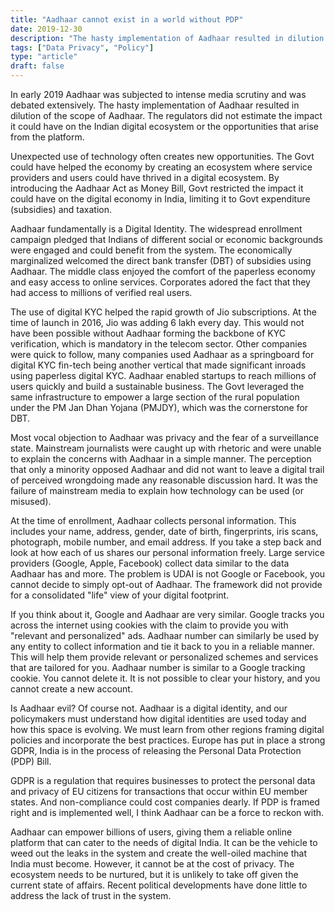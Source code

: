 ```yaml
---
title: "Aadhaar cannot exist in a world without PDP"
date: 2019-12-30
description: "The hasty implementation of Aadhaar resulted in dilution of the scope of Aadhaar.  The regulators did not estimate the impact it could have on the Indian digital ecosystem or the opportunities that arise from the platform."
tags: ["Data Privacy", "Policy"]
type: "article"
draft: false
---
```


In early 2019 Aadhaar was subjected to intense media scrutiny and was debated extensively. The hasty implementation of Aadhaar resulted in dilution of the scope of Aadhaar.  The regulators did not estimate the impact it could have on the Indian digital ecosystem or the opportunities that arise from the platform.

Unexpected use of technology often creates new opportunities. The Govt could have helped the economy by creating an ecosystem where service providers and users could have thrived in a digital ecosystem. By introducing the Aadhaar Act as Money Bill, Govt restricted the impact it could have on the digital economy in India, limiting it to Govt expenditure (subsidies) and taxation.

Aadhaar fundamentally is a Digital Identity. The widespread enrollment campaign pledged that Indians of different social or economic backgrounds were engaged and could benefit from the system. The economically marginalized welcomed the direct bank transfer (DBT) of subsidies using Aadhaar. The middle class enjoyed the comfort of the paperless economy and easy access to online services. Corporates adored the fact that they had access to millions of verified real users.

The use of digital KYC helped the rapid growth of Jio subscriptions. At the time of launch in 2016, Jio was adding 6 lakh every day. This would not have been possible without Aadhaar forming the backbone of KYC verification, which is mandatory in the telecom sector. Other companies were quick to follow, many companies used Aadhaar as a springboard for digital KYC fin-tech being another vertical that made significant inroads using paperless digital KYC. Aadhaar enabled startups to reach millions of users quickly and build a sustainable business. The Govt leveraged the same infrastructure to empower a large section of the rural population under the PM Jan Dhan Yojana (PMJDY), which was the cornerstone for DBT.

Most vocal objection to Aadhaar was privacy and the fear of a surveillance state. Mainstream journalists were caught up with rhetoric and were unable to explain the concerns with Aadhaar in a simple manner. The perception that only a minority opposed Aadhaar and did not want to leave a digital trail of perceived wrongdoing made any reasonable discussion hard. It was the failure of mainstream media to explain how technology can be used (or misused).

At the time of enrollment, Aadhaar collects personal information. This includes your name, address, gender, date of birth, fingerprints, iris scans, photograph, mobile number, and email address. If you take a step back and look at how each of us shares our personal information freely. Large service providers (Google, Apple, Facebook) collect data similar to the data Aadhaar has and more. The problem is UDAI is not Google or Facebook, you cannot decide to simply opt-out of Aadhaar. The framework did not provide for a consolidated "life" view of your digital footprint.

If you think about it, Google and Aadhaar are very similar. Google tracks you across the internet using cookies with the claim to provide you with "relevant and personalized" ads. Aadhaar number can similarly be used by any entity to collect information and tie it back to you in a reliable manner. This will help them provide relevant or personalized schemes and services that are tailored for you. Aadhaar number is similar to a Google tracking cookie. You cannot delete it. It is not possible to clear your history, and you cannot create a new account.

Is Aadhaar evil? Of course not. 
Aadhaar is a digital identity, and our policymakers must understand how digital identities are used today and how this space is evolving. We must learn from other regions framing digital policies and incorporate the best practices. Europe has put in place a strong GDPR, India is in the process of releasing the Personal Data Protection (PDP) Bill.

GDPR is a regulation that requires businesses to protect the personal data and privacy of EU citizens for transactions that occur within EU member states. And non-compliance could cost companies dearly. If PDP is framed right and is implemented well, I think Aadhaar can be a force to reckon with. 

Aadhaar can empower billions of users, giving them a reliable online platform that can cater to the needs of digital India. It can be the vehicle to weed out the leaks in the system and create the well-oiled machine that India must become. However, it cannot be at the cost of privacy.  The ecosystem needs to be nurtured, but it is unlikely to take off given the current state of affairs. Recent political developments have done little to address the lack of trust in the system.